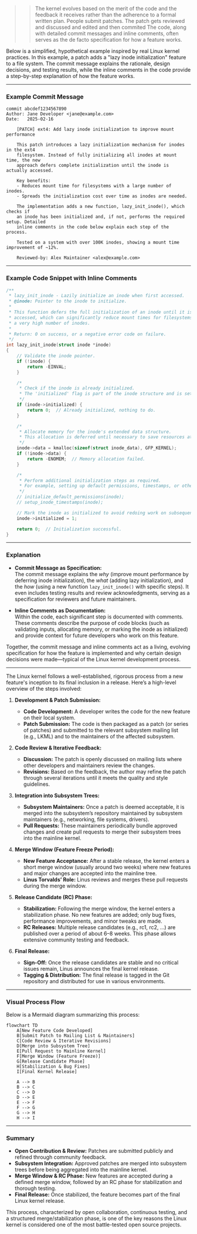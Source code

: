 
>> The kernel evolves based on the merit of the code and the feedback it receives rather than the adherence to a formal written plan. People submit patches. The patch gets reviewed and discussed and edited and then commited
>> The code, along with detailed commit messages and inline comments, often serves as the de facto specification for how a feature works.


Below is a simplified, hypothetical example inspired by real Linux kernel practices. In this example, a patch adds a "lazy inode initialization" feature to a file system. The commit message explains the rationale, design decisions, and testing results, while the inline comments in the code provide a step-by-step explanation of how the feature works.

---

### **Example Commit Message**

```
commit abcdef1234567890
Author: Jane Developer <jane@example.com>
Date:   2025-02-16

    [PATCH] ext4: Add lazy inode initialization to improve mount performance

    This patch introduces a lazy initialization mechanism for inodes in the ext4
    filesystem. Instead of fully initializing all inodes at mount time, the new
    approach defers complete initialization until the inode is actually accessed.
    
    Key benefits:
    - Reduces mount time for filesystems with a large number of inodes.
    - Spreads the initialization cost over time as inodes are needed.
    
    The implementation adds a new function, lazy_init_inode(), which checks if
    an inode has been initialized and, if not, performs the required setup. Detailed
    inline comments in the code below explain each step of the process.
    
    Tested on a system with over 100K inodes, showing a mount time improvement of ~12%.

    Reviewed-by: Alex Maintainer <alex@example.com>
```

---

### **Example Code Snippet with Inline Comments**

```c
/**
 * lazy_init_inode - Lazily initialize an inode when first accessed.
 * @inode: Pointer to the inode to initialize.
 *
 * This function defers the full initialization of an inode until it is first
 * accessed, which can significantly reduce mount times for filesystems with
 * a very high number of inodes.
 *
 * Return: 0 on success, or a negative error code on failure.
 */
int lazy_init_inode(struct inode *inode)
{
    // Validate the inode pointer.
    if (!inode) {
        return -EINVAL;
    }

    /* 
     * Check if the inode is already initialized.
     * The 'initialized' flag is part of the inode structure and is set to 0 by default.
     */
    if (inode->initialized) {
        return 0;  // Already initialized, nothing to do.
    }

    /*
     * Allocate memory for the inode's extended data structure.
     * This allocation is deferred until necessary to save resources at mount time.
     */
    inode->data = kmalloc(sizeof(struct inode_data), GFP_KERNEL);
    if (!inode->data) {
        return -ENOMEM;  // Memory allocation failed.
    }

    /*
     * Perform additional initialization steps as required.
     * For example, setting up default permissions, timestamps, or other metadata.
     */
    // initialize_default_permissions(inode);
    // setup_inode_timestamps(inode);

    // Mark the inode as initialized to avoid redoing work on subsequent accesses.
    inode->initialized = 1;

    return 0;  // Initialization successful.
}
```

---

### **Explanation**

- **Commit Message as Specification:**  
  The commit message explains the *why* (improve mount performance by deferring inode initialization), the *what* (adding lazy initialization), and the *how* (using a new function `lazy_init_inode()` with specific steps). It even includes testing results and review acknowledgments, serving as a specification for reviewers and future maintainers.

- **Inline Comments as Documentation:**  
  Within the code, each significant step is documented with comments. These comments describe the purpose of code blocks (such as validating inputs, allocating memory, or marking the inode as initialized) and provide context for future developers who work on this feature.

Together, the commit message and inline comments act as a living, evolving specification for how the feature is implemented and why certain design decisions were made—typical of the Linux kernel development process.


---
The Linux kernel follows a well-established, rigorous process from a new feature's inception to its final inclusion in a release. Here’s a high-level overview of the steps involved:

1. **Development & Patch Submission:**  
   - **Code Development:** A developer writes the code for the new feature on their local system.
   - **Patch Submission:** The code is then packaged as a patch (or series of patches) and submitted to the relevant subsystem mailing list (e.g., LKML) and to the maintainers of the affected subsystem.

2. **Code Review & Iterative Feedback:**  
   - **Discussion:** The patch is openly discussed on mailing lists where other developers and maintainers review the changes.
   - **Revisions:** Based on the feedback, the author may refine the patch through several iterations until it meets the quality and style guidelines.

3. **Integration into Subsystem Trees:**  
   - **Subsystem Maintainers:** Once a patch is deemed acceptable, it is merged into the subsystem’s repository maintained by subsystem maintainers (e.g., networking, file systems, drivers).
   - **Pull Requests:** These maintainers periodically bundle approved changes and create pull requests to merge their subsystem trees into the mainline kernel.

4. **Merge Window (Feature Freeze Period):**  
   - **New Feature Acceptance:** After a stable release, the kernel enters a short merge window (usually around two weeks) where new features and major changes are accepted into the mainline tree.
   - **Linus Torvalds’ Role:** Linus reviews and merges these pull requests during the merge window.

5. **Release Candidate (RC) Phase:**  
   - **Stabilization:** Following the merge window, the kernel enters a stabilization phase. No new features are added; only bug fixes, performance improvements, and minor tweaks are made.
   - **RC Releases:** Multiple release candidates (e.g., rc1, rc2, …) are published over a period of about 6–8 weeks. This phase allows extensive community testing and feedback.

6. **Final Release:**  
   - **Sign-Off:** Once the release candidates are stable and no critical issues remain, Linus announces the final kernel release.
   - **Tagging & Distribution:** The final release is tagged in the Git repository and distributed for use in various environments.

---

### Visual Process Flow

Below is a Mermaid diagram summarizing this process:

```mermaid
flowchart TD
    A[New Feature Code Developed]
    B[Submit Patch to Mailing List & Maintainers]
    C[Code Review & Iterative Revisions]
    D[Merge into Subsystem Tree]
    E[Pull Request to Mainline Kernel]
    F[Merge Window (Feature Freeze)]
    G[Release Candidate Phase]
    H[Stabilization & Bug Fixes]
    I[Final Kernel Release]

    A --> B
    B --> C
    C --> D
    D --> E
    E --> F
    F --> G
    G --> H
    H --> I
```

---

### Summary

- **Open Contribution & Review:** Patches are submitted publicly and refined through community feedback.
- **Subsystem Integration:** Approved patches are merged into subsystem trees before being aggregated into the mainline kernel.
- **Merge Window & RC Phase:** New features are accepted during a defined merge window, followed by an RC phase for stabilization and thorough testing.
- **Final Release:** Once stabilized, the feature becomes part of the final Linux kernel release.

This process, characterized by open collaboration, continuous testing, and a structured merge/stabilization phase, is one of the key reasons the Linux kernel is considered one of the most battle-tested open source projects.
